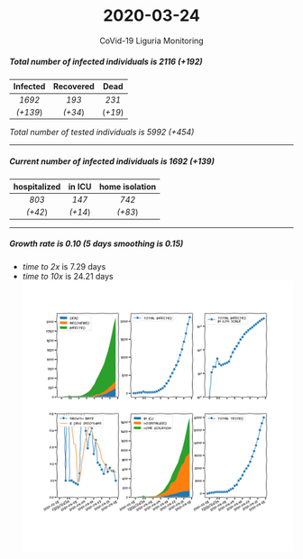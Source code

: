 <div align='center'>

# 2020-03-24
CoVid-19 Liguria Monitoring
</div>

##### Total number of infected individuals is 2116 (+192)
Infected | Recovered | Dead
:---: | :---: | :---:
*1692* | *193* | *231*
*(+139*) | *(+34*) | (*+19*)

*Total number of tested individuals is 5992 (+454)*
***
##### Current number of infected individuals is 1692 (+139)
hospitalized | in ICU | home isolation
:---: | :---: | :---:
*803* |*147* |*742*
*(+42*) |*(+14*) |*(+83*)
***
##### Growth rate is 0.10 (5 days smoothing is 0.15)
- *time to 2x* is 7.29 days
- *time to 10x* is 24.21 days
![stats][stats]

[stats]: stats_Liguria.png
